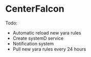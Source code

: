 # CenterFalcon
Todo:
* Automatic reload new yara rules
* Create systemD service
* Notification system
* Pull new yara rules every 24 hours 
